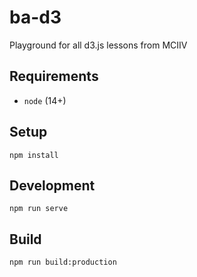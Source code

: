 # ba-d3

Playground for all d3.js lessons from MCIIV

## Requirements
- `node` (14+)

## Setup

```
npm install
```

## Development

```
npm run serve
```

## Build

```
npm run build:production
```
